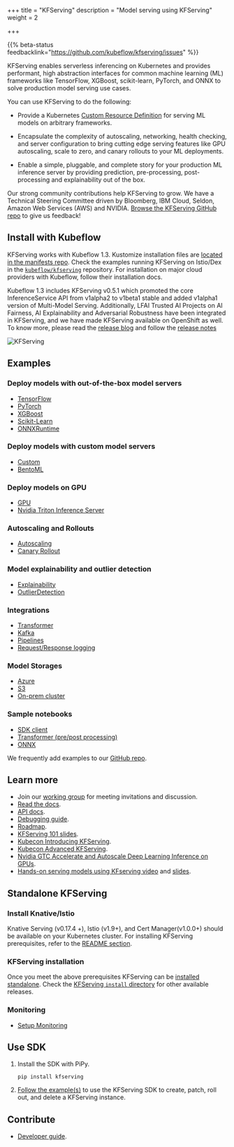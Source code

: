 +++
title = "KFServing"
description = "Model serving using KFServing"
weight = 2

+++

{{% beta-status
  feedbacklink="https://github.com/kubeflow/kfserving/issues" %}}

KFServing enables serverless inferencing on Kubernetes and provides performant, high abstraction interfaces for common machine learning (ML) frameworks like TensorFlow, XGBoost, scikit-learn, PyTorch, and ONNX to solve production model serving use cases.

You can use KFServing to do the following:

* Provide a Kubernetes [Custom Resource Definition](https://kubernetes.io/docs/concepts/extend-kubernetes/api-extension/custom-resources/) for serving ML models on arbitrary frameworks.

* Encapsulate the complexity of autoscaling, networking, health checking, and server configuration to bring cutting edge serving features like GPU autoscaling, scale to zero, and canary rollouts to your ML deployments.

* Enable a simple, pluggable, and complete story for your production ML inference server by providing prediction, pre-processing, post-processing and explainability out of the box.

Our strong community contributions help KFServing to grow. We have a Technical Steering Committee driven by Bloomberg, IBM Cloud, Seldon, Amazon Web Services (AWS) and NVIDIA. [Browse the KFServing GitHub repo](https://github.com/kubeflow/kfserving) to give us feedback!

## Install with Kubeflow

KFServing works with Kubeflow 1.3. Kustomize installation files are [located in the manifests repo](https://github.com/kubeflow/manifests/tree/master/kfserving).
Check the examples running KFServing on Istio/Dex in the [`kubeflow/kfserving`](https://github.com/kubeflow/kfserving/tree/master/docs/samples/istio-dex) repository. For installation on major cloud providers with Kubeflow, follow their installation docs.

Kubeflow 1.3 includes KFServing v0.5.1 which promoted the core InferenceService API from v1alpha2 to v1beta1 stable and added v1alpha1 version of Multi-Model Serving. Additionally, LFAI Trusted AI Projects on AI Fairness, AI Explainability and Adversarial Robustness have been integrated in KFServing, and we have made KFServing available on OpenShift as well. To know more, please read the [release blog](https://blog.kubeflow.org/release/official/2021/03/08/kfserving-0.5.html) and follow the [release notes](https://github.com/kubeflow/kfserving/releases/tag/v0.5.0)

<img src="../kfserving.png" alt="KFServing">

## Examples

### Deploy models with out-of-the-box model servers

* [TensorFlow](https://github.com/kubeflow/kfserving/tree/master/docs/samples/v1beta1/tensorflow)
* [PyTorch](https://github.com/kubeflow/kfserving/tree/master/docs/samples/v1beta1/torchserve)
* [XGBoost](https://github.com/kubeflow/kfserving/tree/master/docs/samples/v1beta1/xgboost)
* [Scikit-Learn](https://github.com/kubeflow/kfserving/tree/master/docs/samples/v1beta1/sklearn/v2)
* [ONNXRuntime](https://github.com/kubeflow/kfserving/tree/master/docs/samples/v1alpha2/onnx)

### Deploy models with custom model servers

* [Custom](https://github.com/kubeflow/kfserving/tree/master/docs/samples/v1alpha2/custom)
* [BentoML](https://github.com/kubeflow/kfserving/tree/master/docs/samples/bentoml)

### Deploy models on GPU

* [GPU](https://github.com/kubeflow/kfserving/tree/master/docs/samples/accelerators)
* [Nvidia Triton Inference Server](https://github.com/kubeflow/kfserving/tree/master/docs/samples/v1beta1/triton)

### Autoscaling and Rollouts

* [Autoscaling](https://github.com/kubeflow/kfserving/tree/master/docs/samples/autoscaling)
* [Canary Rollout](https://github.com/kubeflow/kfserving/tree/master/docs/samples/v1beta1/rollouts)

### Model explainability and outlier detection

* [Explainability](https://github.com/kubeflow/kfserving/tree/master/docs/samples/explanation/alibi)
* [OutlierDetection](https://github.com/kubeflow/kfserving/tree/master/docs/samples/outlier-detection/alibi-detect/cifar10)

### Integrations

* [Transformer](https://github.com/kubeflow/kfserving/tree/master/docs/samples/v1beta1/transformer/torchserve_image_transformer)
* [Kafka](https://github.com/kubeflow/kfserving/tree/master/docs/samples/kafka)
* [Pipelines](https://github.com/kubeflow/kfserving/tree/master/docs/samples/pipelines)
* [Request/Response logging](https://github.com/kubeflow/kfserving/tree/master/docs/samples/logger)

### Model Storages

* [Azure](https://github.com/kubeflow/kfserving/tree/master/docs/samples/storage/azure)
* [S3](https://github.com/kubeflow/kfserving/tree/master/docs/samples/storage/s3)
* [On-prem cluster](https://github.com/kubeflow/kfserving/tree/master/docs/samples/storage/pvc)

### Sample notebooks

* [SDK client](https://github.com/kubeflow/kfserving/blob/master/docs/samples/client/kfserving_sdk_v1beta1_sample.ipynb)
* [Transformer (pre/post processing)](https://github.com/kubeflow/kfserving/blob/master/docs/samples/v1alpha2/transformer/image_transformer/kfserving_sdk_transformer.ipynb)
* [ONNX](https://github.com/kubeflow/kfserving/blob/master/docs/samples/v1alpha2/onnx/mosaic-onnx.ipynb)

We frequently add examples to our [GitHub repo](https://github.com/kubeflow/kfserving/tree/master/docs/samples/).

## Learn more

* Join our [working group](https://groups.google.com/forum/#!forum/kfserving) for meeting invitations and discussion.
* [Read the docs](https://github.com/kubeflow/kfserving/tree/master/docs).
* [API docs](https://github.com/kubeflow/kfserving/tree/master/docs/apis/v1beta1/README.md).
* [Debugging guide](https://github.com/kubeflow/kfserving/blob/master/docs/KFSERVING_DEBUG_GUIDE.md).
* [Roadmap](https://github.com/kubeflow/kfserving/tree/master/ROADMAP.md).
* [KFServing 101 slides](https://drive.google.com/file/d/16oqz6dhY5BR0u74pi9mDThU97Np__AFb/view).
* [Kubecon Introducing KFServing](https://kccncna19.sched.com/event/UaZo/introducing-kfserving-serverless-model-serving-on-kubernetes-ellis-bigelow-google-dan-sun-bloomberg).
* [Kubecon Advanced KFServing](https://kccncna19.sched.com/event/UaVw/advanced-model-inferencing-leveraging-knative-istio-and-kubeflow-serving-animesh-singh-ibm-clive-cox-seldon).
* [Nvidia GTC Accelerate and Autoscale Deep Learning Inference on GPUs](https://developer.nvidia.com/gtc/2020/video/s22459-vid).
* [Hands-on serving models using KFserving video](https://youtu.be/VtZ9LWyJPdc) and [slides](https://www.slideshare.net/theofpa/serving-models-using-kfserving).

## Standalone KFServing

### Install Knative/Istio

Knative Serving (v0.17.4 +), Istio (v1.9+), and Cert Manager(v1.0.0+) should be available on your Kubernetes cluster.
For installing KFServing prerequisites, refer to the [README section](https://github.com/kubeflow/kfserving#prerequisites).

### KFServing installation

Once you meet the above prerequisites KFServing can be [installed standalone](https://github.com/kubeflow/kfserving#standalone-kfserving-installation). 
Check the [KFServing `install` directory](https://github.com/kubeflow/kfserving/tree/master/install) for other available releases.

### Monitoring

* [Setup Monitoring](https://github.com/kubeflow/kfserving#setup-monitoring)

## Use SDK

1. Install the SDK with PiPy.

    ```shell
    pip install kfserving
    ```

1. [Follow the example(s)](https://github.com/kubeflow/kfserving/blob/master/docs/samples/client) to use the KFServing SDK to create, patch, roll out, and delete a KFServing instance.

## Contribute

* [Developer guide](https://github.com/kubeflow/kfserving/tree/master/docs/DEVELOPER_GUIDE.md).
